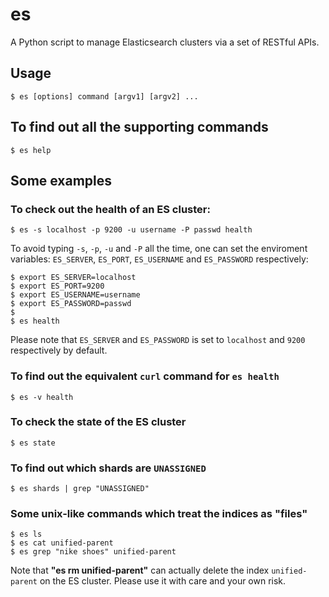 # es

A Python script to manage Elasticsearch clusters via a set of RESTful APIs.

## Usage

```
$ es [options] command [argv1] [argv2] ...
```

## To find out all the supporting commands

```
$ es help
```

## Some examples

### To check out the health of an ES cluster:

```
$ es -s localhost -p 9200 -u username -P passwd health
```

To avoid typing `-s`, `-p`, `-u` and `-P` all the time, one can set
the enviroment variables: `ES_SERVER`, `ES_PORT`, `ES_USERNAME` and
`ES_PASSWORD` respectively:

```
$ export ES_SERVER=localhost
$ export ES_PORT=9200
$ export ES_USERNAME=username
$ export ES_PASSWORD=passwd
$
$ es health
```

Please note that `ES_SERVER` and `ES_PASSWORD` is set to `localhost`
and `9200` respectively by default.

### To find out the equivalent `curl` command for `es health`

```
$ es -v health
```

### To check the state of the ES cluster

```
$ es state
```

### To find out which shards are `UNASSIGNED`

```
$ es shards | grep "UNASSIGNED"
```

### Some unix-like commands which treat the indices as "files"

```
$ es ls
$ es cat unified-parent
$ es grep "nike shoes" unified-parent
```

Note that **"es rm unified-parent"** can actually delete the index
`unified-parent` on the ES cluster.  Please use it with care and your
own risk.
